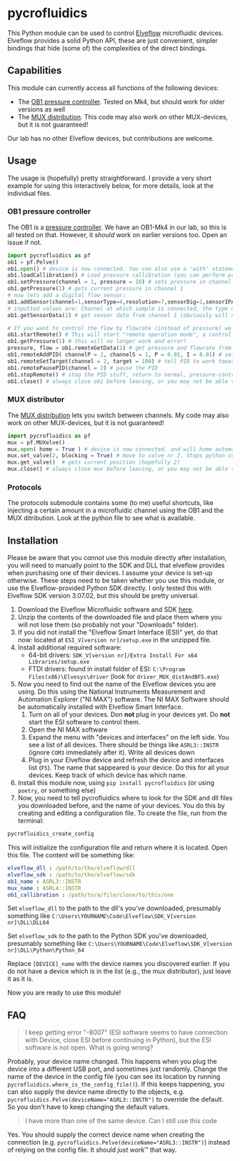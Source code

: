 # pycrofluidics

This Python module can be used to control [Elveflow](https://www.elveflow.com/) microfluidic devices. Elveflow provides a solid Python API, these are just convenient, simpler bindings that hide (some of) the complexities of the direct bindings.

## Capabilities

This module can currently access all functions of the following devices:

- The [OB1 pressure controller](https://www.elveflow.com/microfluidic-products/microfluidics-flow-control-systems/ob1-pressure-controller/). Tested on Mk4, but should work for older versions as well
- The [MUX distribution](https://www.elveflow.com/microfluidic-products/microfluidics-flow-control-systems/mux-distrib/). This code may also work on other MUX-devices, but it is not guaranteed!

Our lab has no other Elveflow devices, but contributions are welcome.

## Usage

The usage is (hopefully) pretty straightforward. I provide a very short example for using this interactively below, for more details, look at the individual files.

### OB1 pressure controller

The OB1 is a [pressure controller](https://www.elveflow.com/microfluidic-products/microfluidics-flow-control-systems/ob1-pressure-controller/). We have an OB1-Mk4 in our lab, so this is all tested on that. However, it *should* work on earlier versions too. Open an issue if not.

``` python
import pycrofluidics as pf
ob1 = pf.Pelve() 
ob1.open() # device is now connected. You can also use a 'with' statement ("with pf.Pelve() as ob1:")
ob1.loadCallibration() # Load pressure callibration (you can perform pressure callibration using ob1.performCallibration(), follow the regular procedure for callibrationg the pressure channels)
ob1.setPressure(channel = 1, pressure = 10) # sets pressure in channel 1 to 10 mbar
ob1.getPressure(1) # gets current pressure in channel 1
# now lets add a digital flow sensor:
ob1.addSensor(channel=1,sensorType=4,resolution=7,sensorDig=1,sensorIPACalib=0)
# inputted values are: Channel at which sample is connected, the type of sensor (print options with pf.printSensorTypes()), the resolution of sensor (see pf.printSensorResolutions(), whether you are using a digital sensor, whether the sensor should use the IPA callibration.
ob1.getSensorData(1) # get sensor data from channel 1 (obviously will not work if no sensor was added)

# If you want to control the flow by flowrate (instead of pressure) we need a PID feedback control:
ob1.startRemote() # This will start "remote operation mode", a control loop in the background which automatically reads all sensors and regulators. No direct call to the OB1 can be made until the stopRemote function is called. Until then only function accessing this loop (remoteGetData, remoteSetTarget) are allowed.
ob1.getPressure(1) # this will no longer work and error!
pressure, flow = ob1.remoteGetData(1) # get pressure and flowrate from channel 1
ob1.remoteAddPID( channelP = 2, channelS = 1, P = 0.01, I = 0.01) # setup a PID feedback loop with P and I set, using pressure channel 2 and the flow rate sensor on channel 1. The PID will immediately activate after running
ob1.remoteSetTarget(channel = 2, target = 100) # tell PID to work towards a 100µl/min flow in channel 2
ob1.remotePausePID(channel = 2) # pause the PID
ob1.stopRemote() # stop the PID stuff, return to normal, pressure-controlled status.
ob1.close() # always close ob1 before leaving, or you may not be able to reconnect without restarting/unplugging device. Use 'with' statement if possible.
```

### MUX distributor

The [MUX distribution](https://www.elveflow.com/microfluidic-products/microfluidics-flow-control-systems/mux-distrib/) lets you switch between channels. My code may also work on other MUX-devices, but it is not guaranteed!

``` python
import pycrofluidics as pf
mux = pf.MUXelve() 
mux.open( home = True ) # device is now connected, and will home automatically. You can also use a 'with' statement (with pf.MUXelve() as mux: etc)
mux.set_valve(2, blocking = True) # move to valve nr 2. Stops python code until it has arrived there
mux.get_valve()  # gets current position (hopefully 2)
mux.close() # always close mux before leaving, or you may not be able to reconnect without restarting/unplugging device. Use  'with' statement if possible.
```

### Protocols

The protocols submodule contains some (to me) useful shortcuts, like injecting a certain amount in a microfluidic channel using the OB1 and the MUX ditribution. Look at the python file to see what is available.

## Installation

Please be aware that you *cannot* use this module directly after installation, you will need to manually point to the SDK and DLL that elveflow provides when purchasing one of their devices. I assume your device is set-up otherwise. These steps need to be taken whether you use this module, or use the Elveflow-provided Python SDK directly. I only tested this with Elveflow SDK version 3.07.02, but this should be pretty universal. 

1. Download the Elveflow Microfluidic software and SDK [here](https://www.elveflow.com/microfluidic-products/microfluidics-software/elveflow-software-sdk/).
2. Unzip the contents of the downloaded file and place them where you will not lose them (so probably not your "Downloads" folder).
3. If you did not install the "Elveflow Smart Interface (ESI)" yet, do that now: located at ``ESI_V[version nr]/setup.exe`` in the unzipped file.
4. Install additional required software:
   - 64-bit drivers: ``SDK_V[version nr]/Extra Install For x64 Libraries/setup.exe``
   - FTDI drivers: found in install folder of ESI: ``C:\Program Files(x86)\Elvesys\driver`` (look for ``driver_MUX_distAndBFS.exe``)
5. Now you need to find out the name of the Elveflow devices you are using. Do this using the National Instruments Measurement and Automation Explorer ("NI MAX") software. The NI MAX Software should be automatically installed with Elveflow Smart Interface.
   1. Turn on all of your devices. Don **not** plug in your devices yet. Do **not** start the ESI software to control them.
   2. Open the NI MAX software
   3. Expand the menu with "devices and interfaces" on the left side. You see a list of all devices. There should be things like ``ASRL3::INSTR`` (ignore ``COM3`` immediately after it). Write all devices down
   4. Plug in your Elveflow device and refresh the device and interfaces list (``F5``). The name that sappeared is your device. Do this for all your devices. Keep track of which device has which name.
6. Install this module now, using ``pip install pycrofluidics`` (or using ``poetry``, or something else)
7. Now, you need to tell pycrofluidics where to look for the SDK and dll files you downloaded before, and the name of your devices. You do this by creating and editing a configuration file. To create the file, run from the terminal:

``` bash
pycrofluidics_create_config
```

This will initialize the configuration file and return where it is located. Open this file. The content will be something like:

``` yaml
elveflow_dll : /path/to/the/elveflow/dll
elveflow_sdk : /path/to/the/elveflow/sdk
ob1_name : ASRL3::INSTR
mux_name : ASRL4::INSTR
ob1_callibration : /path/to/a/file/close/to/this/one
```

Set ``elveflow_dll`` to the path to the dll's you've downloaded, presumably something like ``C:\Users\YOURNAME\Code\Elveflow\SDK_V[version nr]\DLL\DLL64``

Set ``elveflow_sdk`` to the path to the Python SDK you've downloaded, presumably something like ``C:\Users\YOURNAME\Code\Elveflow\SDK_V[version nr]\DLL\Python\Python_64``

Replace ``[DEVICE]_name`` with the device names you discovered earlier. If you do not have a device which is in the list (e.g., the mux distributor), just leave it as it is.

Now you are ready to use this module!


## FAQ

> I keep getting error "-8007" (ESI software seems to have connection with Device, close ESI before continuing in Python), but the ESI software is not open. What is going wrong?

Probably, your device name changed. This happens when you plug the device into a different USB port, and sometimes just randomly. Change the name of the device in the config file (you can see its location by running ``pycrofluidics.where_is_the_config_file()``). If this keeps happening, you can also supply the device name directly to the objects, e.g. ``pycrofluidics.Pelve(deviceName="ASRL3::INSTR")`` to override the default. So you don't have to keep changing the default values.

> I have more than one of the same device. Can I still use this code

Yes. You should supply the correct device name when creating the connection (e.g. ``pycrofluidics.Pelve(deviceName="ASRL3::INSTR")``) instead of relying on the config file. It should *just work*™ that way.
